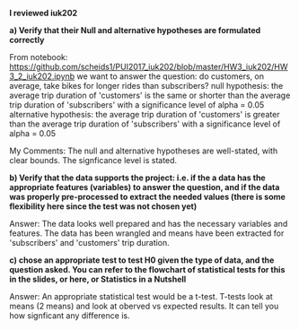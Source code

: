 **I reviewed iuk202**

**a) Verify that their Null and alternative hypotheses are formulated correctly**

From notebook: https://github.com/scheids1/PUI2017_iuk202/blob/master/HW3_iuk202/HW3_2_iuk202.ipynb 
    we want to answer the question: do customers, on average, take bikes for longer rides than subscribers?
    null hypothesis: the average trip duration of 'customers' is the same or shorter than the average trip duration of    'subscribers' with a significance level of alpha = 0.05
    alternative hypothesis: the average trip duration of 'customers' is greater than the average trip duration of 'subscribers' with a significance level of alpha = 0.05

My Comments: The null and alternative hypotheses are well-stated, with clear bounds. The signficance level is stated. 

**b) Verify that the data supports the project: 
i.e. if the a data has the appropriate features (variables) to answer the question, 
and if the data was properly pre-processed to extract the needed values 
(there is some flexibility here since the test was not chosen yet)**


Answer: The data looks well prepared and has the necessary variables and features. The data has been wrangled and means have been extracted for 'subscribers' and 'customers' trip duration. 



**c) chose an appropriate test to test H0 given the type of data, and the question asked. 
You can refer to the flowchart of statistical tests for this in the slides, or here, or Statistics in a Nutshell**

Answer: An appropriate statistical test would be a t-test. T-tests look at means (2 means) and look at oberved vs expected results. It can tell you how signficant any difference is. 

